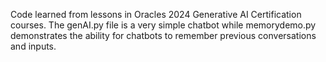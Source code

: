 Code learned from lessons in Oracles 2024 Generative AI Certification courses. The genAI.py file is a very simple chatbot while memorydemo.py demonstrates the ability for chatbots to remember previous conversations and inputs.
